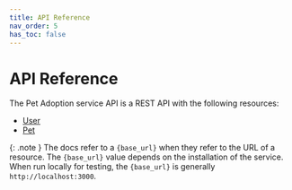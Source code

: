 ```yaml
---
title: API Reference
nav_order: 5
has_toc: false
---
```


# API Reference

The Pet Adoption service API is a REST API with the following resources:

* [User](user/index.md)
* [Pet](pet/index.md)

{: .note }
The docs refer to a `{base_url}` when they refer to the URL of a resource. The `{base_url}` value depends on the installation of the service. When run locally for testing, the `{base_url}` is generally `http://localhost:3000`.
